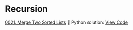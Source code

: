 # Recursion

[0021. Merge Two Sorted Lists](https://leetcode.com/problems/merge-two-sorted-lists/)
🐍 Python solution: [View Code](../Problems/0021.merge-two-sorted-lists/0021.merge-two-sorted-lists.py)
